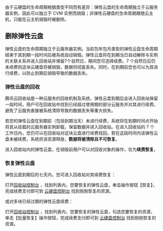 由于云硬盘的生命周期根据类型不同而有差异：弹性云盘的生命周期独立于云服务器实例，因此可以独立于 CVM 实例而销毁；非弹性云硬盘的生命周期跟随云主机，只能在云主机销毁时被删除。

## 删除弹性云盘
弹性云盘的生命周期独立于云服务器实例。当前包年包月类型的弹性云盘生命周期结束于其到期一段时间后被系统自动销毁。弹性云盘将在到期当日自动解除与实例的关联关系并进入回收站并保留7个自然日，期间您可选择续费。7 个自然日后仍未续费则这块云硬盘将被销毁，数据将彻底丢失。同时，在到期前您也可以为其进行续费，以防止到期后销毁导致的数据丢失。

### 弹性云盘的回收

腾讯云回收站是一种云服务的回收机制及系统，弹性云盘到期后会进入回收站保留一段时间，用户可在回收站中找到已经超过使用期的部分云服务并对其进行续费。避免了云服务直接被系统清除导致的数据丢失等重大损失。

若您的弹性云盘在到期前（包括到期当天）未进行续费，系统将在到期时间点开始将其从挂载的云服务器实例卸载，保留数据并进入回收站。在进入回收站的 7 个工作日内，您仍可以在回收站对这块云盘进行续费找回。若在这段时间内该弹性云盘未被续费，系统将该资源释放，**数据将被清除且不可恢复**。

进入回收站内的弹性云盘，在销毁前用户可以对回收对象的操作，仅为**续费恢复**。

### 恢复弹性云盘

弹性云盘到期后的七天内，您可进入回收站对其续费恢复：

打开[回收站控制台](https://console.cloud.tencent.com/cvm/recycle) ，找到列表内，您要恢复的弹性云盘，单击操作按钮【恢复】，完成续费支付即可到 [云硬盘控制台](https://console.cloud.tencent.com/cvm/cbs) 找到刚刚恢复的资源。

或对多块已经过期的弹性云盘续费：

打开[回收站控制台](https://console.cloud.tencent.com/cvm/recycle) ，找到列表内，您要恢复的弹性云盘，勾选您要恢复的资源，单击【批量恢复】操作按钮，完成续费支付即可到  [云硬盘控制台](https://console.cloud.tencent.com/cvm/cbs) 找到刚刚恢复的资源。


